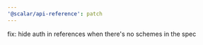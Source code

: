 ```yaml
---
'@scalar/api-reference': patch
---
```


fix: hide auth in references when there's no schemes in the spec
